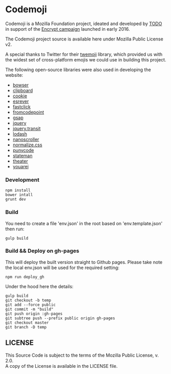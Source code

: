 # Codemoji

Codemoji is a Mozilla Foundation project, ideated and developed by [TODO](http://todo.to.it) in support of the [Encrypt campaign](https://advocacy.mozilla.org/encrypt) launched in early 2016.

The Codemoji project source is available here under Mozilla Public License v2.
 
A special thanks to Twitter for their [twemoji](https://github.com/twitter/twemoji) library, which provided us with the widest set of cross-platform emojis we could use in building this project.

The following open-source libraries were also used in developing the website:

- [bowser](https://github.com/ded/bowser)
- [clipboard](https://github.com/zenorocha/clipboard.js)
- [cookie](https://github.com/florian/cookie.js)
- [esrever](https://github.com/mathiasbynens/esrever)
- [fastclick](https://github.com/ftlabs/fastclick)
- [fromcodepoint](https://mths.be/fromcodepoint)
- [gsap](https://github.com/greensock/GreenSock-JS)
- [jquery](https://github.com/jquery/jquery-dist)
- [jquery.transit](https://github.com/rstacruz/jquery.transit)
- [lodash](https://github.com/lodash/lodash)
- [nanoscroller](https://github.com/lodash/lodash)
- [normalize.css](https://github.com/necolas/normalize.css)
- [punycode](https://github.com/bestiejs/punycode.js)
- [stateman](https://github.com/leeluolee/stateman)
- [theater](https://github.com/Zhouzi/TheaterJS)
- [youarei](https://github.com/purge/youarei.js)

### Development

	npm install
	bower intall
	grunt dev
	

### Build

You need to create a file 'env.json' in the root based on 'env.template.json' then run:

	gulp build
	
	
### Build && Deploy on gh-pages
	
This will deploy the built version straight to Github pages. Please take note the local env.json will be used for the required setting:

	npm run deploy_gh

Under the hood here the details:

	gulp build
	git checkout -b temp
	git add --force public
	git commit -m "build"
	git push origin :gh-pages
	git subtree push --prefix public origin gh-pages
	git checkout master
	git branch -D temp


## LICENSE

This Source Code is subject to the terms of the Mozilla Public License, v. 2.0.  
A copy of the License is available in the LICENSE file.
